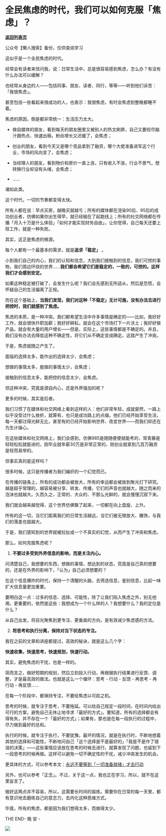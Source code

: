 # 全民焦虑的时代，我们可以如何克服「焦虑」？

[**返回列表页**](/gzh/L先生说)

公众号【懒人搜索】备份，仅供查阅学习

  

这似乎是一个全民焦虑的时代。  

  

经常会有读者来信问我，说：日常生活中，总是很容易感到焦虑，怎么办？有没有什么办法可以缓解？

  

也经常从身边的人——包括同事、朋友、读者、同行，等等——听到他们诉苦：「我很焦虑」。

  

甚至包括一些看起来很成功的人，也表示：我很焦虑，有时会焦虑到整晚都睡不着。

  

焦虑的原因，倒是都非常统一：生活压力太大。

  

  * 做自媒体的朋友，看到每天的朋友圈里又被别人的热文刷屏，自己又要绞尽脑汁跟热点、快速出稿，粉丝增长又迟缓了，会焦虑；

  * 创业的朋友，看到今天又是哪个竞品拿到了融资，哪个大佬准备进军这个行业，市场的风向变了，会焦虑；

  * 当经理人的朋友，看到物价和房价一直上涨，只有收入不涨，行业不景气，想转换行业却没有头绪，会焦虑；

  * ……

诸如此类。

  

这个时代，一切的节奏都变得太快。

  

所有人都在说：早点买房，越晚买就越亏；所有的媒体都在渲染90后、95后的成功创业者，仿佛如果你出生得早，就已经输在了起跑线上；所有的社交网络都在传播「月入十万是什么体验」「如何才能实现财务自由」，让你觉得，自己每天还要上班工作，就是一种失败。

  

其实，这正是焦虑的根源。

  

每个人都有一个最基本的需求，就是**追求「稳定」** 。

  

小到我们自己的内心，我们的认知和信念，大到我们接触到的信息，我们可控的事物，我们周边环绕的世界……**我们都会希望它们是稳定的，一致的，可控的。这样我们才会感到安定。**

  

如果这种稳定被打破了，会发生什么呢？我们会先感到无所适从，然后是恐慌，会怀疑自己的生活偏离了正规。

  

而在这个基础上，**当我们发现，我们对这种「不稳定」无计可施，没有办法去进行把控时，我们就感到了焦虑。**

  

焦虑的本质，是一种冲突。我们都希望生活中许多事情是确定的——比如，我好好工作，就会很快升职加薪；我好好耕耘，就会在这个市场打下一片沃土；我好好做产品，就会有大量的用户增长——但是，实际上，这些事情都是不确定的。并且，我们没有办法去降低这种不确定性，将它们从不确定变成确定。这就产生了冲突。

  

于是，焦虑就随之产生了。

  

面临的选择太多，能作出的选择太少，会焦虑；

想做的事情太多，能做的事情太少，会焦虑；

接触到的信息太多，能把控的信息太少，会焦虑。

  

但这种冲突，究竟是源自内心，还是外界强加的呢？

  

更多的时候，其实是后者。

  

我们习惯了在媒体和社交网络上看到这样的人：他们非常年轻，成就斐然，一路上似乎没受过什么挫折，就算有，也只是成功路上的点缀。他们已经开始享受生活，每一天都过得光鲜无比，甚至有的已经开始影响世界、改变世界——而我们却还在为生计操心。

  

在这些媒体和社交网络上，我们会感到，仿佛985是随随便便就能考的，常青藤是轻轻松松就能进的，刚毕业就年薪30万是非常正常的，刚创业就拿到几百万融资是轻而易举的。

  

但事实真的是这样吗？

  

很多时候，这只是传播者为我们编织的一个幻觉而已。

  

在传播的链条上，所有的成功都会被放大，所有的幸运都会被放到聚光灯下研究。越是超乎常理的，越容易被分享、转发、传播，它们的声音也就越大，随之而来的泡沫也就越大。久而久之，正常的、大众的、不那么光鲜的，就会慢慢沉寂下来。

  

我们就会越来越觉得，这个世界仿佛飘了起来，一切都在向上盘旋、上升。

  

所有的这一切，当它们距离我们的日常生活越远，当它们被无限放大、雕饰，与我们的落差也就越大。

  

于是，我们感知到的世界就被拉扯成一个不真实的幻觉，从而产生了冲突和焦虑。

  

那么，如何克服焦虑呢？

  

  

  1. **不要过多受到外界信息的影响，而是关注内心。**

  

问清楚自己，我想要的东西，想做的事情，想达到的状态，究竟是自己真的想要的，还是在外界的影响下，「认为」自己必须想要的？

  

在这个信息爆炸的时代，保持一个清醒的头脑，去筛选信息，鉴别信息，比起一味扩大信息量更加重要。

  

要明白这一点：过多的信息、选择、可能性，除了让我们陷入焦虑之外，别无他用。更重要的，依然是这些：我想成为一个什么样的人？我想要什么？我的定位是什么？

  

从自己出发，将目光聚焦到更专注、更垂直的方向，是有效减少焦虑感的方法。

  

  

  2. **将思考和执行分离，保持对当下状态的专注。**

  

我在之前的文章和讲座都提过，高效的秘诀，就是这么几个字：

**快速收集，快速思考，快速规划，快速行动。**

  

其实，避免焦虑的干扰，也是一样的。

  

简而言之，做好短期的规划，然后立刻投入行动，再根据执行结果进行反馈、调整，才是最高效的做法。也就是这么一个循环：思考 - 行动 - 反馈 - 再思考 -
再行动 - 再反馈……

  

在每一个阶段中，都保持专注，不要给焦虑以可趁之机。

  

思考的时候，就专注于思考，不要拖延。可以给自己规定一段时间，在时间内给出可行的方案，避免自己无休止地寻求「最好的方式」。要知道，所有的选择都会有得有失，并不存在一个「最好的方式」；如果有，那也是在每一段执行的过程中，尽力做到最好的总和。

  

执行的时候，就专注于执行，不要犹豫。最坏的情况，就是在执行时，不断地想着其他的选择和可能性，不断地问自己「这个选择是不是最好的」「我是不是作了错误的决策」——这些事情应该放在思考的时候去进行。就算发现了问题，也留到下一段思考的时候再做。这样可以避免一切不确定性的干扰，减少冲突发生的机会。

  

更具体的方式，可以参考本文：[永远不要等到「一切准备就绪」才去行动](http://mp.weixin.qq.com/s?__biz=MzAxNTY0NjEzNg==&mid=2247483822&idx=1&sn=917098ea28ece257b520e958c6fa0202&chksm=9b81ad79acf6246f97723738a7ac8f382061c1de8fcbce5a81097fceffc5119984dd80b2b99b&scene=21#wechat_redirect)

  

另外，也可以参考「正念」。不过，关于这一点，我也正在学习，所以，就不在这里妄言了。

  

  

做好这两点并不容易，所以，这需要长时间的锻炼。需要你在日常的每一天里，都有意识地去磨练自己的意志力，去内化这种思维方式。  

  

毕竟，所有的焦虑，都是因为我们想得太多，而做得太少。

  

  

THE END\- 晚 安 -

  

  

![](http://mmbiz.qpic.cn/mmbiz_png/yWXmuSFeCk2kIB7iap9mPnHO1MS1YAiaK6NBv6DQQyu9T7jr2O1Ot63tMzJ9ufRJhdqsE1bLJHpQMmRGibmbNvYBA/0?wx_fmt=gif)  
  

